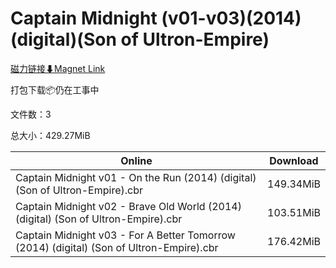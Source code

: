 # Captain Midnight (v01-v03)(2014)(digital)(Son of Ultron-Empire)

[磁力链接⬇Magnet Link](magnet:?xt=urn:btih:fe28283e5d35e58e7da9be750b935ba427538def&dn=Captain%20Midnight%20%28v01-v03%29%282014%29%28digital%29%28Son%20of%20Ultron-Empire%29)

打包下载📦仍在工事中

文件数：3

总大小：429.27MiB

Online | Download
--- | ---
Captain Midnight v01 - On the Run (2014) (digital) (Son of Ultron-Empire).cbr | 149.34MiB
Captain Midnight v02 - Brave Old World (2014) (digital) (Son of Ultron-Empire).cbr | 103.51MiB
Captain Midnight v03 - For A Better Tomorrow (2014) (digital) (Son of Ultron-Empire).cbr | 176.42MiB